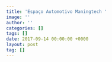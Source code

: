 ```yaml
---
title: 'Espaço Automotivo Maningtech '
image: ''
author: ''
categories: []
tags: []
date: 2017-09-14 00:00:00 +0000
layout: post
tag: []
---
```

